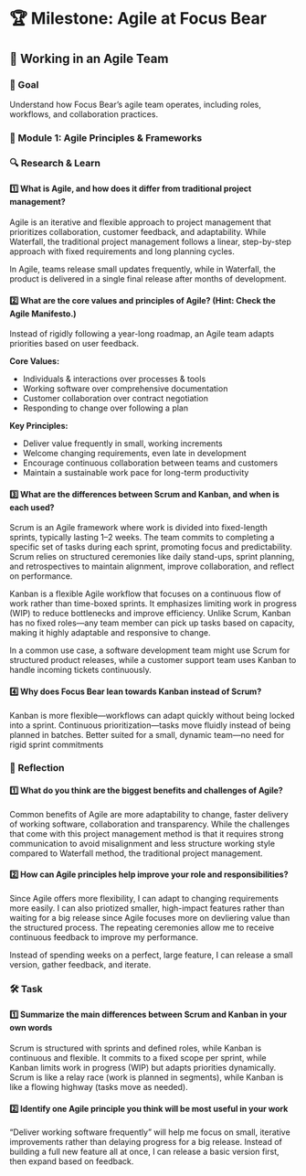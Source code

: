 # 🏆 Milestone: Agile at Focus Bear

## 🚀 Working in an Agile Team

### 🎯 Goal

Understand how Focus Bear’s agile team operates, including roles, workflows, and collaboration practices.

### 📌 Module 1: Agile Principles & Frameworks

### 🔍 Research & Learn

#### 1️⃣ What is Agile, and how does it differ from traditional project management?

Agile is an iterative and flexible approach to project management that prioritizes collaboration, customer feedback, and adaptability. While Waterfall, the traditional project management follows a linear, step-by-step approach with fixed requirements and long planning cycles.

In Agile, teams release small updates frequently, while in Waterfall, the product is delivered in a single final release after months of development.

#### 2️⃣ What are the core values and principles of Agile? (Hint: Check the Agile Manifesto.)

Instead of rigidly following a year-long roadmap, an Agile team adapts priorities based on user feedback.

**Core Values:**

- Individuals & interactions over processes & tools
- Working software over comprehensive documentation
- Customer collaboration over contract negotiation
- Responding to change over following a plan

**Key Principles:**

- Deliver value frequently in small, working increments
- Welcome changing requirements, even late in development
- Encourage continuous collaboration between teams and customers
- Maintain a sustainable work pace for long-term productivity

#### 3️⃣ What are the differences between Scrum and Kanban, and when is each used?

Scrum is an Agile framework where work is divided into fixed-length sprints, typically lasting 1–2 weeks. The team commits to completing a specific set of tasks during each sprint, promoting focus and predictability. Scrum relies on structured ceremonies like daily stand-ups, sprint planning, and retrospectives to maintain alignment, improve collaboration, and reflect on performance.

Kanban is a flexible Agile workflow that focuses on a continuous flow of work rather than time-boxed sprints. It emphasizes limiting work in progress (WIP) to reduce bottlenecks and improve efficiency. Unlike Scrum, Kanban has no fixed roles—any team member can pick up tasks based on capacity, making it highly adaptable and responsive to change.

In a common use case, a software development team might use Scrum for structured product releases, while a customer support team uses Kanban to handle incoming tickets continuously.

#### 4️⃣ Why does Focus Bear lean towards Kanban instead of Scrum?

Kanban is more flexible—workflows can adapt quickly without being locked into a sprint. Continuous prioritization—tasks move fluidly instead of being planned in batches. Better suited for a small, dynamic team—no need for rigid sprint commitments

### 📝 Reflection

#### 1️⃣ What do you think are the biggest benefits and challenges of Agile?

Common benefits of Agile are more adaptability to change, faster delivery of working software, collaboration and transparency. While the challenges that come with this project management method is that it requires strong communication to avoid misalignment and less structure working style compared to Waterfall method, the traditional project management.

#### 2️⃣ How can Agile principles help improve your role and responsibilities?

Since Agile offers more flexibility, I can adapt to changing requirements more easily. I can also priotized smaller, high-impact features rather than waiting for a big release since Agile focuses more on devliering value than the structured process. The repeating ceremonies allow me to receive continuous feedback to improve my performance.

Instead of spending weeks on a perfect, large feature, I can release a small version, gather feedback, and iterate.

### 🛠️ Task

#### 1️⃣ Summarize the main differences between Scrum and Kanban in your own words

Scrum is structured with sprints and defined roles, while Kanban is continuous and flexible. It commits to a fixed scope per sprint, while Kanban limits work in progress (WIP) but adapts priorities dynamically.
Scrum is like a relay race (work is planned in segments), while Kanban is like a flowing highway (tasks move as needed).

#### 2️⃣ Identify one Agile principle you think will be most useful in your work

“Deliver working software frequently” will help me focus on small, iterative improvements rather than delaying progress for a big release. Instead of building a full new feature all at once, I can release a basic version first, then expand based on feedback.
